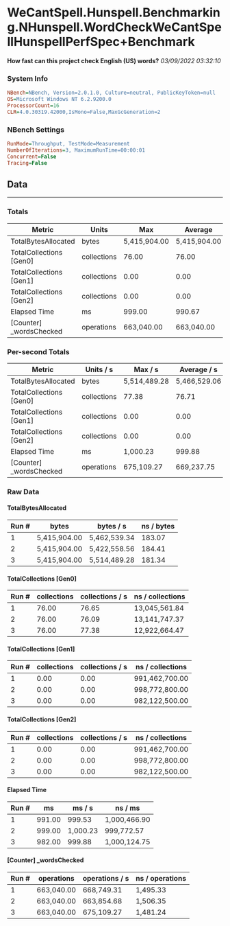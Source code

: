 ﻿# WeCantSpell.Hunspell.Benchmarking.NHunspell.WordCheckWeCantSpellHunspellPerfSpec+Benchmark
__How fast can this project check English (US) words?__
_03/09/2022 03:32:10_
### System Info
```ini
NBench=NBench, Version=2.0.1.0, Culture=neutral, PublicKeyToken=null
OS=Microsoft Windows NT 6.2.9200.0
ProcessorCount=16
CLR=4.0.30319.42000,IsMono=False,MaxGcGeneration=2
```

### NBench Settings
```ini
RunMode=Throughput, TestMode=Measurement
NumberOfIterations=3, MaximumRunTime=00:00:01
Concurrent=False
Tracing=False
```

## Data
-------------------

### Totals
|          Metric |           Units |             Max |         Average |             Min |          StdDev |
|---------------- |---------------- |---------------- |---------------- |---------------- |---------------- |
|TotalBytesAllocated |           bytes |    5,415,904.00 |    5,415,904.00 |    5,415,904.00 |            0.00 |
|TotalCollections [Gen0] |     collections |           76.00 |           76.00 |           76.00 |            0.00 |
|TotalCollections [Gen1] |     collections |            0.00 |            0.00 |            0.00 |            0.00 |
|TotalCollections [Gen2] |     collections |            0.00 |            0.00 |            0.00 |            0.00 |
|    Elapsed Time |              ms |          999.00 |          990.67 |          982.00 |            8.50 |
|[Counter] _wordsChecked |      operations |      663,040.00 |      663,040.00 |      663,040.00 |            0.00 |

### Per-second Totals
|          Metric |       Units / s |         Max / s |     Average / s |         Min / s |      StdDev / s |
|---------------- |---------------- |---------------- |---------------- |---------------- |---------------- |
|TotalBytesAllocated |           bytes |    5,514,489.28 |    5,466,529.06 |    5,422,558.56 |       46,095.04 |
|TotalCollections [Gen0] |     collections |           77.38 |           76.71 |           76.09 |            0.65 |
|TotalCollections [Gen1] |     collections |            0.00 |            0.00 |            0.00 |            0.00 |
|TotalCollections [Gen2] |     collections |            0.00 |            0.00 |            0.00 |            0.00 |
|    Elapsed Time |              ms |        1,000.23 |          999.88 |          999.53 |            0.35 |
|[Counter] _wordsChecked |      operations |      675,109.27 |      669,237.75 |      663,854.68 |        5,643.17 |

### Raw Data
#### TotalBytesAllocated
|           Run # |           bytes |       bytes / s |      ns / bytes |
|---------------- |---------------- |---------------- |---------------- |
|               1 |    5,415,904.00 |    5,462,539.34 |          183.07 |
|               2 |    5,415,904.00 |    5,422,558.56 |          184.41 |
|               3 |    5,415,904.00 |    5,514,489.28 |          181.34 |

#### TotalCollections [Gen0]
|           Run # |     collections | collections / s |ns / collections |
|---------------- |---------------- |---------------- |---------------- |
|               1 |           76.00 |           76.65 |   13,045,561.84 |
|               2 |           76.00 |           76.09 |   13,141,747.37 |
|               3 |           76.00 |           77.38 |   12,922,664.47 |

#### TotalCollections [Gen1]
|           Run # |     collections | collections / s |ns / collections |
|---------------- |---------------- |---------------- |---------------- |
|               1 |            0.00 |            0.00 |  991,462,700.00 |
|               2 |            0.00 |            0.00 |  998,772,800.00 |
|               3 |            0.00 |            0.00 |  982,122,500.00 |

#### TotalCollections [Gen2]
|           Run # |     collections | collections / s |ns / collections |
|---------------- |---------------- |---------------- |---------------- |
|               1 |            0.00 |            0.00 |  991,462,700.00 |
|               2 |            0.00 |            0.00 |  998,772,800.00 |
|               3 |            0.00 |            0.00 |  982,122,500.00 |

#### Elapsed Time
|           Run # |              ms |          ms / s |         ns / ms |
|---------------- |---------------- |---------------- |---------------- |
|               1 |          991.00 |          999.53 |    1,000,466.90 |
|               2 |          999.00 |        1,000.23 |      999,772.57 |
|               3 |          982.00 |          999.88 |    1,000,124.75 |

#### [Counter] _wordsChecked
|           Run # |      operations |  operations / s | ns / operations |
|---------------- |---------------- |---------------- |---------------- |
|               1 |      663,040.00 |      668,749.31 |        1,495.33 |
|               2 |      663,040.00 |      663,854.68 |        1,506.35 |
|               3 |      663,040.00 |      675,109.27 |        1,481.24 |


